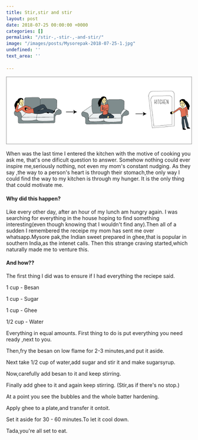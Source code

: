 ```yaml
---
title: Stir,stir and stir
layout: post
date: 2018-07-25 00:00:00 +0000
categories: []
permalink: "/stir-,-stir-,-and-stir/"
image: "/images/posts/Mysorepak-2018-07-25-1.jpg"
undefined: ''
text_area: ''

---
```

   ![](/images/posts/Motivation-2018-07-25-2.png)

When was the last time I entered the kitchen with the motive of cooking you ask me, that's one dificult question to answer. Somehow nothing could ever inspire me,seriously nothing, not even my mom's constant nudging. As they say ,the way to a person's heart is through their stomach,the only way I could find the way to my kitchen is through my hunger. It is the only thing that could motivate me.

#### **Why did this happen?**

Like every other day, after an hour of my lunch am hungry again. I was searching for everything in  the house hoping to find something interesting(even though knowing that I wouldn't find any).Then all of a sudden I remembered the receipe my mom has sent me over whatsapp.Mysore pak,the Indian sweet prepared in ghee,that is popular in southern India,as the intenet calls. Then this strange craving started,which naturally made me to venture this.

#### **And how??**

The first thing I did was to ensure if I had everything the reciepe said.

1   cup	-	Besan

1   cup	-	Sugar

1   cup	-	Ghee

1/2 cup	-	Water

Everything in equal amounts. First thing to do is put everything you need ready ,next to you.

Then,fry the besan on low flame for 2-3 minutes,and put it aside.

Next take 1/2 cup of water,add sugar and stir it and make sugarsyrup.

Now,carefully add besan to it and keep stirring.

Finally add ghee to it and again keep stirring. (Stir,as if there's no stop.)

At a point you see the bubbles and the whole batter hardening.

Apply ghee to a plate,and transfer it ontoit.

Set it aside for 30 - 60 minutes.To let it cool down.

Tada,you're all set to eat.